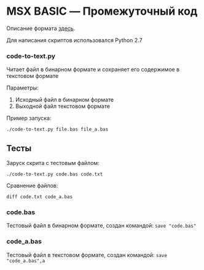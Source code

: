 # MSX BASIC — Промежуточный код

Описание формата [здесь](https://sysadminmosaic.ru/msx/basic_intermediate_code/).

Для написания скриптов использовался Python 2.7

<a name="codetotextt"></a>
### code-to-text.py
Читает файл в бинарном формате и сохраняет его содержимое в текстовом формате

Параметры:
1. Исходный файл в бинарном формате
2. Выходной файл текстовом формате

Пример запуска:

`./code-to-text.py file.bas file_a.bas`

## Тесты
<a name="testfiles"></a>

Заруск скрита с тестовым файлом:

`./code-to-text.py code.bas code.txt`

Сравнение файлов:

`diff code.txt code_a.bas`

<a name="codebas"></a>
### code.bas
Тестовый файл в бинарном формате, создан командой: `save "code.bas"`

<a name="codeabas"></a>
### code_a.bas
Тестовый файл в текстовом формате, создан командой: `save "code_a.bas",a`
